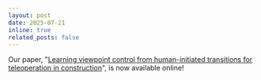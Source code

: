 ```yaml
---
layout: post
date: 2025-07-21
inline: true
related_posts: false
---
```


Our paper, "[Learning viewpoint control from human-initiated transitions for teleoperation in construction](http://dx.doi.org/10.1016/j.aei.2025.103665)", is now available online!
